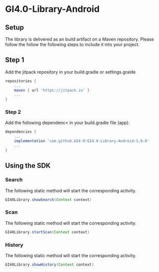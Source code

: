 # GI4.0-Library-Android

## Setup

The library is delivered as an build artifact on a Maven repository. Please follow the follow the following steps to include it into your project.

## Step 1

Add the jitpack repository in your build.gradle or settings.gralde

```groovy
repositories {
    ...
    maven { url 'https://jitpack.io' }
    ...
}
```

### Step 2

Add the following dependenc< in your build.gradle file (app):

```groovy
dependencies {
    ...
    implementation 'com.github.GI4-0:GI4.0-Library-Android:1.0.0'
    ...
}
```

## Using the SDK

### Search

The following static method will start the corresponding activity.

```java
GI40Library.showSearch(Context context)
```

### Scan

The following static method will start the corresponding activity.

```java
GI40Library.startScan(Context context)
```

### History

The following static method will start the corresponding activity.

```java
GI40Library.showHistory(Context context)
```
